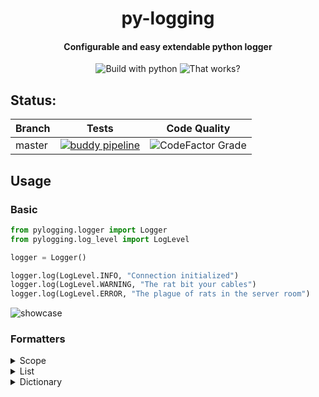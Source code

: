 <div align="center">
<h1>py-logging</h1>
<h4>Configurable and easy extendable python logger</h4>
<img src="https://forthebadge.com/images/badges/made-with-python.svg" alt="Build with python">
<img src="https://forthebadge.com/images/badges/it-works-why.svg" alt="That works?">
</div>

## Status:

| Branch  | Tests | Code Quality |
|--------|-------|--------------|
| master  | [![buddy pipeline](https://app.buddy.works/kamilszczurowski/py-logging/pipelines/pipeline/352790/badge.svg?token=6dda2c8e079657e0791becb1d6378b1339e08c37c5051d3ee2a5509352835489 "buddy pipeline")](https://app.buddy.works/kamilszczurowski/py-logging/pipelines/pipeline/352790) | ![CodeFactor Grade](https://img.shields.io/codefactor/grade/github/szczurowsky/py-logging/master?style=for-the-badge) |

## Usage
### Basic

```python
from pylogging.logger import Logger
from pylogging.log_level import LogLevel

logger = Logger()

logger.log(LogLevel.INFO, "Connection initialized")
logger.log(LogLevel.WARNING, "The rat bit your cables")
logger.log(LogLevel.ERROR, "The plague of rats in the server room")
```
<img alt="showcase" src="https://i.imgur.com/TXzrEHN.png">

### Formatters
<details>
<summary>Scope</summary>

```python
from pylogging.logger import Logger
from pylogging.log_level import LogLevel

logger = Logger()
logger.set_options({"scope": True})

logger.log(LogLevel.ERROR, "Cannot connect to host")

```
<img alt="showcase" src="https://i.imgur.com/z7diH85.png">

</details>

<details>
<summary>List</summary>

```python
from pylogging.logger import Logger
from pylogging.log_level import LogLevel

logger = Logger()

logger.log(LogLevel.INFO, ["List", "List"])
```
<img alt="showcase" src="https://i.imgur.com/ZqhmITb.png">

</details>

<details>
<summary>Dictionary</summary>

```python
from pylogging.logger import Logger
from pylogging.log_level import LogLevel

logger = Logger()

logger.log(LogLevel.INFO, {"1": "Value1", "2": "Value2"})

```
<img alt="showcase" src="https://i.imgur.com/ved6NSs.png">

</details>


